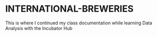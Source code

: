 # INTERNATIONAL-BREWERIES
This is where I continued my class documentation while learning Data Analysis with the Incubator Hub

